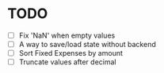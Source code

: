 # TODO

- [ ] Fix 'NaN' when empty values
- [ ] A way to save/load state without backend
- [ ] Sort Fixed Expenses by amount
- [ ] Truncate values after decimal
